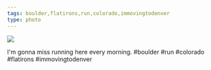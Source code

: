 ```yaml
---
tags: boulder,flatirons,run,colorado,immovingtodenver
type: photo
---
```

<img src="http://31.media.tumblr.com/dd649c9157e49a5f4e41177461868847/tumblr_mvn8ad75fm1rdkc0do1_1280.jpg" />

I'm gonna miss running here every morning. #boulder #run  #colorado #flatirons #immovingtodenver
